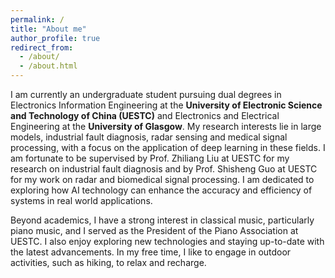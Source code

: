 ```yaml
---
permalink: /
title: "About me"
author_profile: true
redirect_from: 
  - /about/
  - /about.html
---
```


I am currently an undergraduate student pursuing dual degrees in Electronics Information Engineering at the **University of Electronic Science and Technology of China (UESTC)** and Electronics and Electrical Engineering at the **University of Glasgow**. My research interests lie in large models, industrial fault diagnosis, radar sensing and medical signal processing, with a focus on the application of deep learning in these fields. I am fortunate to be supervised by Prof. Zhiliang Liu at UESTC for my research on industrial fault diagnosis and by Prof. Shisheng Guo at UESTC for my work on radar and biomedical signal processing. I am dedicated to exploring how AI technology can enhance the accuracy and efficiency of systems in real world applications. 

Beyond academics, I have a strong interest in classical music, particularly piano music, and I served as the President of the Piano Association at UESTC. I also enjoy exploring new technologies and staying up-to-date with the latest advancements. In my free time, I like to engage in outdoor activities, such as hiking, to relax and recharge.


